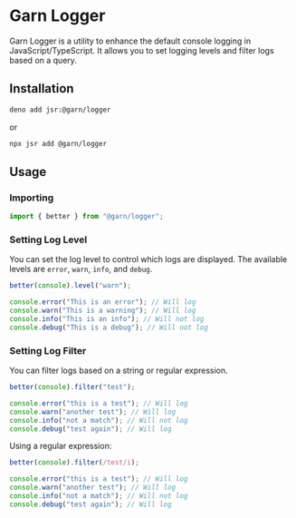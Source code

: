 # Garn Logger

Garn Logger is a utility to enhance the default console logging in
JavaScript/TypeScript. It allows you to set logging levels and filter logs based on a query.

## Installation

```sh
deno add jsr:@garn/logger
```

or

```sh
npx jsr add @garn/logger
```

## Usage

### Importing

```typescript
import { better } from "@garn/logger";
```

### Setting Log Level

You can set the log level to control which logs are displayed. The available
levels are `error`, `warn`, `info`, and `debug`.

```typescript
better(console).level("warn");

console.error("This is an error"); // Will log
console.warn("This is a warning"); // Will log
console.info("This is an info"); // Will not log
console.debug("This is a debug"); // Will not log
```

### Setting Log Filter

You can filter logs based on a string or regular expression.

```typescript
better(console).filter("test");

console.error("this is a test"); // Will log
console.warn("another test"); // Will log
console.info("not a match"); // Will not log
console.debug("test again"); // Will log
```

Using a regular expression:

```typescript
better(console).filter(/test/i);

console.error("this is a test"); // Will log
console.warn("another test"); // Will log
console.info("not a match"); // Will not log
console.debug("test again"); // Will log
```
